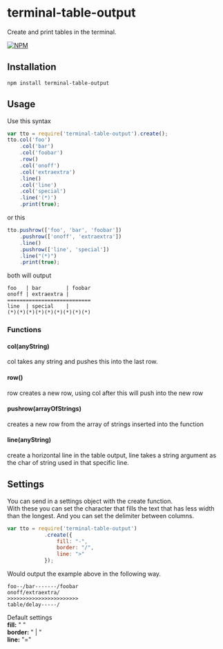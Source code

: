 # terminal-table-output

Create and print tables in the terminal.

[![NPM](https://nodei.co/npm/terminal-table-output.png?downloads=true&downloadRank=true&stars=true)](https://nodei.co/npm/terminal-table-output/)

## Installation

	npm install terminal-table-output

## Usage

Use this syntax
```javascript
var tto = require('terminal-table-output').create();
tto.col('foo')
	.col('bar')
	.col('foobar')
	.row()
	.col('onoff')
	.col('extraextra')
	.line()
	.col('line')
	.col('special')
	.line('(*)')
	.print(true);
```
or this
```javascript
tto.pushrow(['foo', 'bar', 'foobar'])
	.pushrow(['onoff', 'extraextra'])
	.line()
	.pushrow(['line', 'special'])
	.line("(*)")
	.print(true);
```		
both will output
```	
foo   | bar        | foobar
onoff | extraextra |
===========================
line  | special    |
(*)(*)(*)(*)(*)(*)(*)(*)(*)
```

### Functions	
	
#### col(anyString)

col takes any string and pushes this into the last row.

#### row()

row creates a new row, using col after this will push into the new row

#### pushrow(arrayOfStrings)

creates a new row from the array of strings inserted into the function

#### line(anyString)

create a horizontal line in the table output, line takes a string argument as the char of string used in that specific line.

	
## Settings

You can send in a settings object with the create function.  
With these you can set the character that fills the text that has less width than the longest.
And you can set the delimiter between columns.

```javascript
var tto = require('terminal-table-output')
			.create({
				fill: "-",
				border: "/",
				line: ">"
			});
```				
Would output the example above in the following way.
```
foo--/bar-------/foobar
onoff/extraextra/
>>>>>>>>>>>>>>>>>>>>>>>
table/delay-----/
```
	
Default settings  
**fill:** " "  
**border:** " | "  
**line:** "="  

